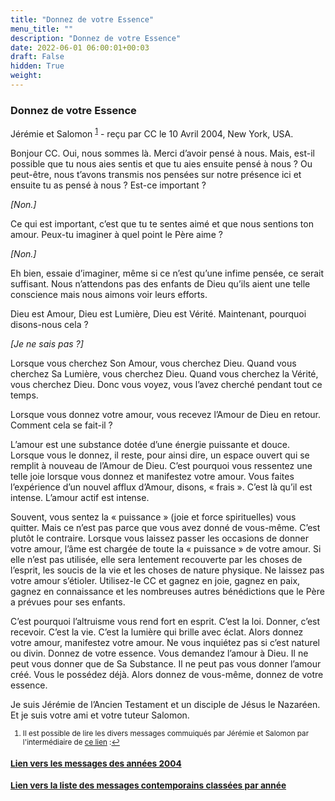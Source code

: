 ```yaml
---
title: "Donnez de votre Essence"
menu_title: ""
description: "Donnez de votre Essence"
date: 2022-06-01 06:00:01+00:03
draft: False
hidden: True
weight:
---
```

### Donnez de votre Essence

Jérémie et Salomon <sup id="a1">[1](#f1)</sup> - reçu par CC le 10 Avril 2004, New York, USA.

Bonjour CC. Oui, nous sommes là. Merci d’avoir pensé à nous. Mais, est-il possible que tu nous aies sentis et que tu aies ensuite pensé à nous ? Ou peut-être, nous t’avons transmis nos pensées sur notre présence ici et ensuite tu as pensé à nous ? Est-ce important ?

*[Non.]* 

Ce qui est important, c’est que tu te sentes aimé et que nous sentions ton amour. Peux-tu imaginer à quel point le Père aime ?

*[Non.]* 

Eh bien, essaie d’imaginer, même si ce n’est qu’une infime pensée, ce serait suffisant. Nous n’attendons pas des enfants de Dieu qu’ils aient une telle conscience mais nous aimons voir leurs efforts.

Dieu est Amour, Dieu est Lumière, Dieu est Vérité. Maintenant, pourquoi disons-nous cela ?

*[Je ne sais pas ?]*

Lorsque vous cherchez Son Amour, vous cherchez Dieu. Quand vous cherchez Sa Lumière, vous cherchez Dieu. Quand vous cherchez la Vérité, vous cherchez Dieu. Donc vous voyez, vous l’avez cherché pendant tout ce temps.

Lorsque vous donnez votre amour, vous recevez l’Amour de Dieu en retour. Comment cela se fait-il ?

L’amour est une substance dotée d’une énergie puissante et douce. Lorsque vous le donnez, il reste, pour ainsi dire, un espace ouvert qui se remplit à nouveau de l’Amour de Dieu. C’est pourquoi vous ressentez une telle joie lorsque vous donnez et manifestez votre amour. Vous faites l’expérience d’un nouvel afflux d’Amour, disons, « frais ». C’est là qu’il est intense. L’amour actif est intense.

Souvent, vous sentez la « puissance » (joie et force spirituelles) vous quitter. Mais ce n’est pas parce que vous avez donné de vous-même. C’est plutôt le contraire. Lorsque vous laissez passer les occasions de donner votre amour, l’âme est chargée de toute la « puissance » de votre amour. Si elle n’est pas utilisée, elle sera lentement recouverte par les choses de l’esprit, les soucis de la vie et les choses de nature physique. Ne laissez pas votre amour s’étioler. Utilisez-le CC et gagnez en joie, gagnez en paix, gagnez en connaissance et les nombreuses autres bénédictions que le Père a prévues pour ses enfants.

C’est pourquoi l’altruisme vous rend fort en esprit. C’est la loi. Donner, c’est recevoir. C’est la vie. C’est la lumière qui brille avec éclat. Alors donnez votre amour, manifestez votre amour. Ne vous inquiétez pas si c’est naturel ou divin. Donnez de votre essence. Vous demandez l’amour à Dieu. Il ne peut vous donner que de Sa Substance. Il ne peut pas vous donner l’amour créé. Vous le possédez déjà. Alors donnez de vous-même, donnez de votre essence.

Je suis Jérémie de l’Ancien Testament et un disciple de Jésus le Nazaréen. Et je suis votre ami et votre tuteur Salomon.
<small>

1. <large id="f1"> Il est possible de lire les divers messages commuiqués par Jérémie et Salomon par l'intermédiaire de [ce lien](fr-contemporary-messages\6-3-fr-contemporary-messages-by-author\6-3-10-fr-historical-figures.md) :[↩](#a1)

### [**Lien vers les messages des années 2004**](/fr-contemporary-messages/fr-contemporary-messages-by-date-order/fr-contemporary-messages-2004/)

### [**Lien vers la liste des messages contemporains classées par année**](/fr-contemporary-messages/fr-contemporary-messages-by-date-order/)


